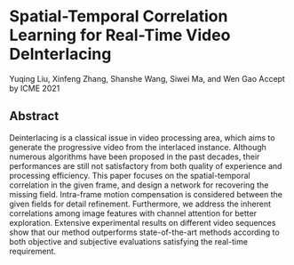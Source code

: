 # Spatial-Temporal Correlation Learning for Real-Time Video DeInterlacing
Yuqing Liu, Xinfeng Zhang, Shanshe Wang, Siwei Ma, and Wen Gao
Accept by ICME 2021
## Abstract
Deinterlacing is a classical issue in video processing area, which aims to generate the progressive video from the interlaced instance. Although numerous algorithms have been proposed in the past decades, their performances are still not satisfactory from both quality of experience and processing efficiency. This paper focuses on the spatial-temporal correlation in the given frame, and design a network for recovering the missing field. Intra-frame motion compensation is considered between the given fields for detail refinement. Furthermore, we address the inherent correlations among image features with channel attention for better exploration. Extensive experimental results on different video sequences show that our method outperforms state-of-the-art methods according to both objective and subjective evaluations satisfying the real-time requirement.
